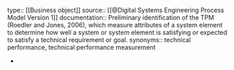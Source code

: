 type:: [[Business object]]
source:: [[@Digital Systems Engineering Process Model Version 1]]
documentation:: Preliminary identification of the TPM (Roedler and Jones, 2006), which measure attributes of a system element to determine how well a system or system element is satisfying or expected to satisfy a technical requirement or goal.
synonyms:: technical performance, technical performance measurement

-